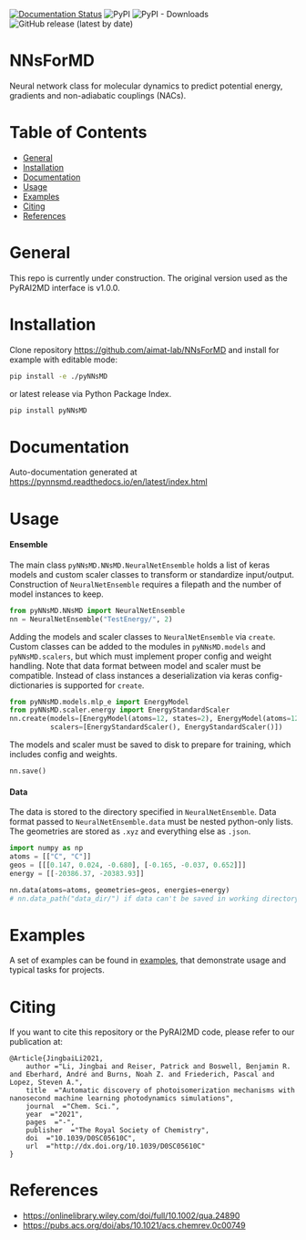 [![Documentation Status](https://readthedocs.org/projects/pynnsmd/badge/?version=latest)](https://pynnsmd.readthedocs.io/en/latest/?badge=latest)
![PyPI](https://img.shields.io/pypi/v/pyNNsMD)
![PyPI - Downloads](https://img.shields.io/pypi/dm/pyNNsMD)
![GitHub release (latest by date)](https://img.shields.io/github/v/release/aimat-lab/NNsForMD)

# NNsForMD

Neural network class for molecular dynamics to predict potential energy, gradients and non-adiabatic couplings (NACs).

# Table of Contents
* [General](#general)
* [Installation](#installation)
* [Documentation](#documentation)
* [Usage](#usage)
* [Examples](#examples)
* [Citing](#citing)
* [References](#references)

<a name="general"></a>
# General
This repo is currently under construction. The original version used as the PyRAI2MD interface is v1.0.0.



<a name="installation"></a>
# Installation

Clone repository https://github.com/aimat-lab/NNsForMD and install for example with editable mode:

```bash
pip install -e ./pyNNsMD
```
or latest release via Python Package Index.

```bash
pip install pyNNsMD
```

<a name="documentation"></a>
# Documentation

Auto-documentation generated at https://pynnsmd.readthedocs.io/en/latest/index.html

<a name="usage"></a>
# Usage

#### Ensemble
The main class ``pyNNsMD.NNsMD.NeuralNetEnsemble`` holds a list of keras models and custom scaler classes to transform or standardize input/output.
Construction of ``NeuralNetEnsemble`` requires a filepath and the number of model instances to keep.

```python
from pyNNsMD.NNsMD import NeuralNetEnsemble
nn = NeuralNetEnsemble("TestEnergy/", 2)
```

Adding the models and scaler classes to ``NeuralNetEnsemble`` via `create`. 
Custom classes can be added to the modules in ``pyNNsMD.models`` and ``pyNNsMD.scalers``, 
but which must implement proper config and weight handling. 
Note that data format between model and scaler must be compatible.
Instead of class instances a deserialization via keras config-dictionaries is supported for `create`.

```python
from pyNNsMD.models.mlp_e import EnergyModel
from pyNNsMD.scaler.energy import EnergyStandardScaler
nn.create(models=[EnergyModel(atoms=12, states=2), EnergyModel(atoms=12, states=2)],
          scalers=[EnergyStandardScaler(), EnergyStandardScaler()])
```

The models and scaler must be saved to disk to prepare for training, which includes config and weights.

```python
nn.save()
```

#### Data

The data is stored to the directory specified in ``NeuralNetEnsemble``.
Data format passed to ``NeuralNetEnsemble.data`` must be nested python-only lists.
The geometries are stored as `.xyz` and everything else as `.json`.

```python
import numpy as np
atoms = [["C", "C"]]
geos = [[[0.147, 0.024, -0.680], [-0.165, -0.037, 0.652]]]
energy = [[-20386.37, -20383.93]]

nn.data(atoms=atoms, geometries=geos, energies=energy)
# nn.data_path("data_dir/") if data can't be saved in working directory.
```
<a name="examples"></a>
# Examples

A set of examples can be found in [examples](examples), that demonstrate usage and typical tasks for projects.

<a name="citing"></a>
# Citing

If you want to cite this repository or the PyRAI2MD code, please refer to our publication at:
```
@Article{JingbaiLi2021,
    author ="Li, Jingbai and Reiser, Patrick and Boswell, Benjamin R. and Eberhard, André and Burns, Noah Z. and Friederich, Pascal and Lopez, Steven A.",
    title  ="Automatic discovery of photoisomerization mechanisms with nanosecond machine learning photodynamics simulations",
    journal  ="Chem. Sci.",
    year  ="2021",
    pages  ="-",
    publisher  ="The Royal Society of Chemistry",
    doi  ="10.1039/D0SC05610C",
    url  ="http://dx.doi.org/10.1039/D0SC05610C"
}
```

<a name="references"></a>
# References

* https://onlinelibrary.wiley.com/doi/full/10.1002/qua.24890
* https://pubs.acs.org/doi/abs/10.1021/acs.chemrev.0c00749